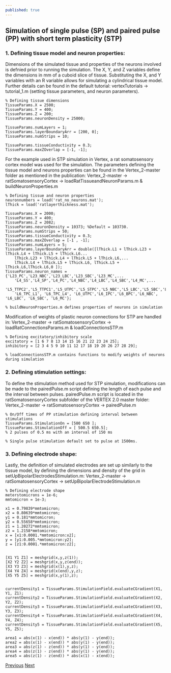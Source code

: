 ```yaml
---
published: true
---
```

## Simulation of single pulse (SP) and paired pulse (PP) with short term plasticity (STP)

### 1. Defining tissue model and neuron properties:
Dimensions of the simulated tissue and properties of the neurons involved is defnied prior to running the simulation. The X, Y, and Z variables define the dimensions in mm of a cuboid slice of tissue. Substituting the X, and Y variables with an R variable allows for simulating a cylindrical tissue model. Further details can be found in the default tutorial:
vertexTutorials → tutorial_1.m (setting tissue parameters, and neuron parameters).

~~~~
% Defining tissue dimensions
TissueParams.X = 2500;
TissueParams.Y = 400;
TissueParams.Z = 200;
TissueParams.neuronDensity = 25000;

TissueParams.numLayers = 1;
TissueParams.layerBoundaryArr = [200, 0];
TissueParams.numStrips = 10;

TissueParams.tissueConductivity = 0.3;
TissueParams.maxZOverlap = [-1, -1];
~~~~

For the example used in STP simulation in Vertex, a rat somatosensory cortex model was used for the simulation. The parameters defining the tissue model and neurons properties can be found in the Vertex_2-master folder as mentioned in the publication:
Vertex_2-master → ratSomatosensoryCortex → loadRatTissueandNeuronParams.m & buildNeuronProperties.m

~~~~
% Defining tissue and neuron properties
neuronnumbers = load('rat_no_neurons.mat');
lThick = load('ratlayerthickness.mat');
 
TissueParams.X = 2000;
TissueParams.Y = 400;
TissueParams.Z = 2082;
TissueParams.neuronDensity = 10373; %Default = 103730.
TissueParams.numStrips = 50;
TissueParams.tissueConductivity = 0.3;
TissueParams.maxZOverlap = [-1 , -1];
TissueParams.numLayers = 5;
TissueParams.layerBoundaryArr = double([lThick.L1 + lThick.L23 + lThick.L4 + lThick.L5 + lThick.L6...
    lThick.L23 + lThick.L4 + lThick.L5 + lThick.L6,...
    lThick.L4 + lThick.L5 + lThick.L6, lThick.L5 + lThick.L6,lThick.L6,0 ]);
TissueParams.neuron_names = {'L23_PC','L23_NBC','L23_LBC','L23_SBC','L23_MC',...
    'L4_SS','L4_SP','L4_PC','L4_NBC','L4_LBC','L4_SBC','L4_MC',...
    'L5_TTPC2','L5_TTPC1','L5_UTPC','L5_STPC','L5_NBC','L5_LBC','L5_SBC','L5_MC'...
    'L6_TPC_L1', 'L6_TPC_L4', 'L6_UTPC','L6_IPC','L6_BPC','L6_NBC', 'L6_LBC', 'L6_SBC', 'L6_MC'};

% buildNeuronProperties.m defines properties of neurons in simulation
~~~~

Modification of weights of plastic neuron connections for STP are handled in:
Vertex_2-master → ratSomatosensoryCortex → loadRatConnectionsParams.m & loadConnectionsSTP.m

~~~~
% Defining excitatory/inhibitory scale
excitatory = [1 6 7 8 13 14 15 16 21 22 23 24 25];
inhibitory = [2 3 4 5 9 10 11 12 17 18 19 20 26 27 28 29];

% loadConnectionsSTP.m contains functions to modify weights of neurons during simulation
~~~~

### 2. Defining stimulation settings:
To define the stimulation method used for STP simulation, modifications can be made to the pairedPulse.m script defining the length of each pulse and the interval between pulses. pairedPulse.m script is located in the ratSomatosensoryCortex subfolder of the VERTEX 2.0 master folder:
Vertex_2-master → ratSomatosensoryCortex → pairedPulse.m

~~~~
% On/Off times of PP stimulation defining interval between stimulations
TissueParams.StimulationOn = [500 650 ]; 
TissueParams.StimulationOff = [ 500.5 650.5];
% 2 pulses of 0.5 ms with an interval of 150 ms

% Single pulse stimulation default set to pulse at 1500ms.
~~~~

### 3. Defining electrode shape:
Lastly, the definition of simulated electrodes are set up similarly to the tissue model, by defining the dimensions and density of the grid in setUpBipolarElectrodesStimulation.m:
Vertex_2-master → ratSomatosensoryCortex → setUpBipolarElectrodeStimulation.m

~~~~
% Defining electrode shape 
meterstomicrons = 1e-6;
mmtomicron = 1e-3;
 
x1 = 0.79839*mmtomicron;
x2 = 0.80639*mmtomicron;
y1 = 0.181*mmtomicron;
y2 = 0.55658*mmtomicron;
z1 = 1.20272*mmtomicron;
z2 = 1.2158*mmtomicron;
x = [x1:0.0001.*mmtomicron:x2];
y = [y1:0.005.*mmtomicron:y2];
z = [z1:0.0001.*mmtomicron:z2];
 
 
[X1 Y1 Z1] = meshgrid(x,y,z(1));
[X2 Y2 Z2] = meshgrid(x,y,z(end));
[X3 Y3 Z3] = meshgrid(x(1),y,z);
[X4 Y4 Z4] = meshgrid(x(end),y,z);
[X5 Y5 Z5] = meshgrid(x,y(1),z);
 
 
currentDensity1 = TissueParams.StimulationField.evaluateCGradient(X1, Y1, Z1);
currentDensity2 = TissueParams.StimulationField.evaluateCGradient(X2, Y2, Z2);
currentDensity3 = TissueParams.StimulationField.evaluateCGradient(X3, Y3, Z3);
currentDensity4 = TissueParams.StimulationField.evaluateCGradient(X4, Y4, Z4);
currentDensity5 = TissueParams.StimulationField.evaluateCGradient(X5, Y5, Z5);
 
area1 = abs(x(1) - x(end)) * abs(y(1) - y(end));
area2 = abs(x(1) - x(end)) * abs(y(1) - y(end));
area3 = abs(z(1) - z(end)) * abs(y(1) - y(end));
area4 = abs(z(1) - z(end)) * abs(y(1) - y(end));
area5 = abs(z(1) - z(end)) * abs(x(1) - x(end));
~~~~

[Previous](https://ratneuro.github.io/Part-1-Introduction/)
[Next](https://ratneuro.github.io/Part-3-STDP/)
